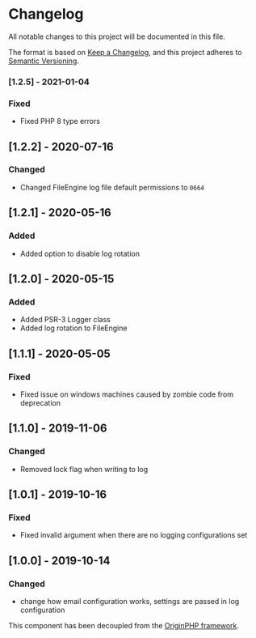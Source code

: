 # Changelog

All notable changes to this project will be documented in this file.

The format is based on [Keep a Changelog](https://keepachangelog.com/en/1.0.0/),
and this project adheres to [Semantic Versioning](https://semver.org/spec/v2.0.0.html).

### [1.2.5] - 2021-01-04

### Fixed

- Fixed PHP 8 type errors

## [1.2.2] - 2020-07-16

### Changed

- Changed FileEngine log file default permissions to `0664`

## [1.2.1] - 2020-05-16

### Added
- Added option to disable log rotation

## [1.2.0] - 2020-05-15

### Added
- Added PSR-3 Logger class
- Added log rotation to FileEngine

## [1.1.1] - 2020-05-05
### Fixed
- Fixed issue on windows machines caused by zombie code from deprecation

## [1.1.0] - 2019-11-06
### Changed
- Removed lock flag when writing to log

## [1.0.1] - 2019-10-16
### Fixed
- Fixed invalid argument when there are no logging configurations set

## [1.0.0] - 2019-10-14

### Changed
- change how email configuration works, settings are passed in log configuration

This component has been decoupled from the [OriginPHP framework](https://www.originphp.com/).